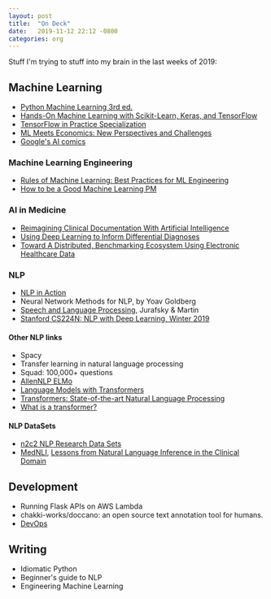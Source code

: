 ```yaml
---
layout: post
title:  "On Deck"
date:   2019-11-12 22:12 -0800
categories: org
---
```


Stuff I'm trying to stuff into my brain in the last weeks of 2019:


## Machine Learning

 * [Python Machine Learning 3rd ed.](https://www.packtpub.com/data/python-machine-learning-third-edition)
 * [Hands-On Machine Learning with Scikit-Learn, Keras, and TensorFlow](https://github.com/ageron/handson-ml2)
 * [TensorFlow in Practice Specialization](https://www.coursera.org/specializations/tensorflow-in-practice)
 * [ML Meets Economics: New Perspectives and Challenges](https://databricks.com/session/keynote-from-michael-i-jordan)
 * [Google's AI comics](https://cloud.google.com/products/ai/ml-comic-1/)

### Machine Learning Engineering

 * [Rules of Machine Learning: Best Practices for ML Engineering](https://developers.google.com/machine-learning/guides/rules-of-ml)
 * [How to be a Good Machine Learning PM](https://www.youtube.com/watch?v=5z1Hz-rV4zY)

### AI in Medicine

 * [Reimagining Clinical Documentation With Artificial Intelligence](https://www.mayoclinicproceedings.org/article/S0025-6196(18)30142-3/pdf)
 * [Using Deep Learning to Inform Differential Diagnoses](https://ai.googleblog.com/2019/09/using-deep-learning-to-inform.html)
 * [Toward A Distributed, Benchmarking Ecosystem Using Electronic Healthcare Data](https://sagebionetworks.org/in-the-news/toward-a-distributed-benchmarking-ecosystem-using-electronic-healthcare-data/)


### NLP

 * [NLP in Action](https://github.com/totalgood/nlpia)
 * Neural Network Methods for NLP, by Yoav Goldberg
 * [Speech and Language Processing](https://web.stanford.edu/~jurafsky/slp3/), Jurafsky & Martin
 * [Stanford CS224N: NLP with Deep Learning, Winter 2019](http://web.stanford.edu/class/cs224n/)

#### Other NLP links

 * Spacy
 * Transfer learning in natural language processing
 * Squad: 100,000+ questions
 * [AllenNLP ELMo](https://allennlp.org/elmo)
 * [Language Models with Transformers](https://arxiv.org/abs/1904.09408)
 * [Transformers: State-of-the-art Natural Language Processing](https://arxiv.org/pdf/1910.03771.pdf)
 * [What is a transformer?](https://medium.com/inside-machine-learning/what-is-a-transformer-d07dd1fbec04)

#### NLP DataSets

 * [n2c2 NLP Research Data Sets](https://portal.dbmi.hms.harvard.edu/projects/n2c2-nlp/)
 * [MedNLI](https://jgc128.github.io/mednli/), [Lessons from Natural Language Inference in the Clinical Domain](https://arxiv.org/abs/1808.06752)


## Development

 * Running Flask APIs on AWS Lambda
 * chakki-works/doccano: an open source text annotation tool for humans.
 * [DevOps](https://cloud.google.com/blog/products/devops-sre/the-2019-accelerate-state-of-devops-elite-performance-productivity-and-scaling)


## Writing

 * Idiomatic Python
 * Beginner's guide to NLP
 * Engineering Machine Learning
